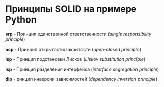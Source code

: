 # Принципы SOLID на примере Python

**srp** - Принцип единственной ответственности (*single responsibility principle*)

**ocp** - Принцип открытости/закрытости (*open-closed principle*)

**lsp** - Принцип подстановки Лисков (*Liskov substitution principle*)

**isp** - Принцип разделения интерфейса (*interface segregation principle*)

**dip** - ринцип инверсии зависимостей (*dependency inversion principle*)
